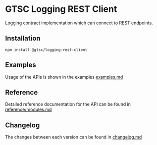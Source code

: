 # GTSC Logging REST Client

Logging contract implementation which can connect to REST endpoints.

## Installation

```shell
npm install @gtsc/logging-rest-client
```

## Examples

Usage of the APIs is shown in the examples [examples.md](examples.md)

## Reference

Detailed reference documentation for the API can be found in [reference/modules.md](reference/modules.md)

## Changelog

The changes between each version can be found in [changelog.md](changelog.md)
